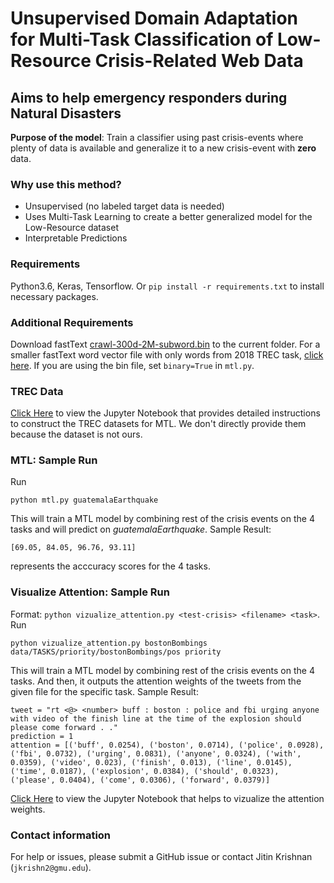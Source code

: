 # Unsupervised Domain Adaptation for Multi-Task Classification of Low-Resource Crisis-Related Web Data

## Aims to help emergency responders during Natural Disasters 

**Purpose of the model**: Train a classifier using past crisis-events where plenty of data is available and generalize it to a new crisis-event with **zero** data. 

### Why use this method?
- Unsupervised (no labeled target data is needed)
- Uses Multi-Task Learning to create a better generalized model for the Low-Resource dataset
- Interpretable Predictions

### Requirements
Python3.6, Keras, Tensorflow.
Or ```pip install -r requirements.txt``` to install necessary packages.

### Additional Requirements
Download fastText [crawl-300d-2M-subword.bin](https://fasttext.cc/docs/en/english-vectors.html) to the current folder. For a smaller fastText word vector file with only words from 2018 TREC task, [click here](https://drive.google.com/open?id=1dNYCD5vuuGjT-BT-ZMfKYttU1UtUlOQg). If you are using the bin file, set ```binary=True``` in ```mtl.py```.

### TREC Data
[Click Here](https://github.com/jitinkrishnan/Crisis-Tweet-Multi-Task-DA/blob/master/TREC-MTL-DATASET-CONSTRUCTION.ipynb) to view the Jupyter Notebook that provides detailed instructions to construct the TREC datasets for MTL. We don't directly provide them because the dataset is not ours. 

### MTL: Sample Run
Run 
```
python mtl.py guatemalaEarthquake
``` 
This will train a MTL model by combining rest of the crisis events on the 4 tasks and will predict on *guatemalaEarthquake*.
Sample Result: 
```
[69.05, 84.05, 96.76, 93.11]
```
represents the acccuracy scores for the 4 tasks. 

### Visualize Attention: Sample Run
Format: ```python vizualize_attention.py <test-crisis> <filename> <task>```.
Run 
```
python vizualize_attention.py bostonBombings data/TASKS/priority/bostonBombings/pos priority
```
This will train a MTL model by combining rest of the crisis events on the 4 tasks. And then, it outputs the attention weights of the tweets from the given file for the specific task. 
Sample Result: 
```
tweet = "rt <@> <number> buff : boston : police and fbi urging anyone with video of the finish line at the time of the explosion should please come forward . ."
prediction = 1
attention = [('buff', 0.0254), ('boston', 0.0714), ('police', 0.0928), ('fbi', 0.0732), ('urging', 0.0831), ('anyone', 0.0324), ('with', 0.0359), ('video', 0.023), ('finish', 0.013), ('line', 0.0145), ('time', 0.0187), ('explosion', 0.0384), ('should', 0.0323), ('please', 0.0404), ('come', 0.0306), ('forward', 0.0379)]
```
[Click Here](https://github.com/jitinkrishnan/Crisis-Tweet-Multi-Task-DA/blob/master/visualize_attention.ipynb) to view the Jupyter Notebook that helps to vizualize the attention weights.

### Contact information
For help or issues, please submit a GitHub issue or contact Jitin Krishnan (`jkrishn2@gmu.edu`).

